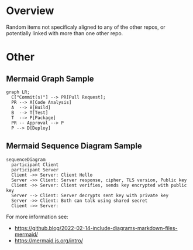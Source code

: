 # Overview

Random items not specificaly aligned to any of the other repos, or potentially linked with more than one other repo.


# Other
## Mermaid Graph Sample
```mermaid
graph LR;
  C["Commit(s)"] --> PR[Pull Request];
  PR --> A[Code Analysis]
  A  --> B[Build]
  B  --> T[Test]
  T  --> P[Package]
  PR -- Approval --> P
  P --> D[Deploy]
```
## Mermaid Sequence Diagram Sample

```mermaid
sequenceDiagram
  participant Client
  participant Server
  Client ->> Server: Client Hello
  Server ->> Client: Server response, cipher, TLS version, Public key
  Client ->> Server: Client verifies, sends key encrypted with public key
  Server --> Client: Server decrypts sent key with private key
  Server ->> Client: Both can talk using shared secret
  Client ->> Server: 
```

For more information see:
- https://github.blog/2022-02-14-include-diagrams-markdown-files-mermaid/
- https://mermaid.js.org/intro/
